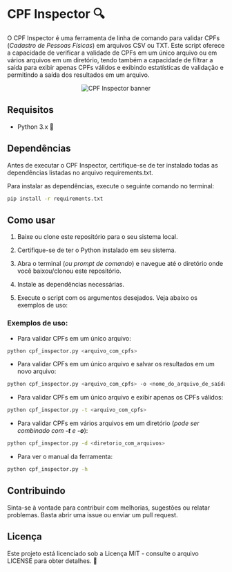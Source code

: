 # CPF Inspector 🔍

O CPF Inspector é uma ferramenta de linha de comando para validar CPFs (*Cadastro de Pessoas Físicas*) em arquivos CSV ou TXT. Este script oferece a capacidade de verificar a validade de CPFs em um único arquivo ou em vários arquivos em um diretório, tendo também a capacidade de filtrar a saída para exibir apenas CPFs válidos e exibindo estatísticas de validação e permitindo a saída dos resultados em um arquivo.
<div align="center">
  
![CPF Inspector banner](https://raw.githubusercontent.com/richardbrandao/cpf-inspector/main/images/banner.png "banner")

</div>

## Requisitos

- Python 3.x 🐍

## Dependências

Antes de executar o CPF Inspector, certifique-se de ter instalado todas as dependências listadas no arquivo requirements.txt.

Para instalar as dependências, execute o seguinte comando no terminal:

```bash
pip install -r requirements.txt
```

## Como usar

1. Baixe ou clone este repositório para o seu sistema local.

2. Certifique-se de ter o Python instalado em seu sistema.

3. Abra o terminal (*ou prompt de comando*) e navegue até o diretório onde você baixou/clonou este repositório.

4. Instale as dependências necessárias.

5. Execute o script com os argumentos desejados. Veja abaixo os exemplos de uso:

### Exemplos de uso:

- Para validar CPFs em um único arquivo:

```bash
python cpf_inspector.py <arquivo_com_cpfs>
```

- Para validar CPFs em um único arquivo e salvar os resultados em um novo arquivo:

```bash
python cpf_inspector.py <arquivo_com_cpfs> -o <nome_do_arquivo_de_saída>
```

- Para validar CPFs em um único arquivo e exibir apenas os CPFs válidos:

```bash
python cpf_inspector.py -t <arquivo_com_cpfs>
```

- Para validar CPFs em vários arquivos em um diretório (*pode ser combinado com **-t** e **-o***):

```bash
python cpf_inspector.py -d <diretorio_com_arquivos>
```

- Para ver o manual da ferramenta:

```bash
python cpf_inspector.py -h
```

## Contribuindo

Sinta-se à vontade para contribuir com melhorias, sugestões ou relatar problemas. Basta abrir uma issue ou enviar um pull request.

## Licença

Este projeto está licenciado sob a Licença MIT - consulte o arquivo LICENSE para obter detalhes. 📝
